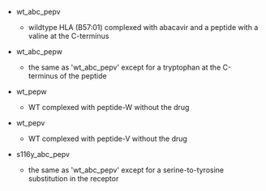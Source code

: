 * wt_abc_pepv
    - wildtype HLA (B57:01) complexed with abacavir and a peptide with a valine at the C-terminus

* wt_abc_pepw
    - the same as 'wt_abc_pepv' except for a tryptophan at the C-terminus of the peptide

* wt_pepw
    - WT complexed with peptide-W without the drug

* wt_pepv
    - WT complexed with peptide-V without the drug

* s116y_abc_pepv
    - the same as 'wt_abc_pepv' except for a serine-to-tyrosine substitution in the receptor

